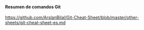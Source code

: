 #### Resumen de comandos Git
https://github.com/ArslanBilal/Git-Cheat-Sheet/blob/master/other-sheets/git-cheat-sheet-es.md
